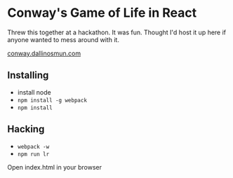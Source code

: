 Conway's Game of Life in React
==============================

Threw this together at a hackathon. It was fun. Thought I'd host it up here if anyone wanted to mess around with it.

[conway.dallinosmun.com](http://conway.dallinosmun.com)

Installing
----------

  - install node
  - `npm install -g webpack`
  - `npm install`

Hacking
-------

  - `webpack -w`
  - `npm run lr`

Open index.html in your browser
